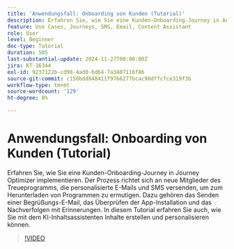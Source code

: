 ```yaml
---
title: 'Anwendungsfall: Onboarding von Kunden (Tutorial)'
description: Erfahren Sie, wie Sie eine Kunden-Onboarding-Journey in Adobe Journey Optimizer (AJO) implementieren. ​Der Prozess richtet sich an neue Mitglieder des Treueprogramms, die personalisierte E-Mails und SMS versenden, um zum Herunterladen von Programmen zu ermutigen. ​Dazu gehören das Senden einer Begrüßungs-E-Mail, das Überprüfen der App-Installation und das Nachverfolgen mit Erinnerungen. ​In diesem Tutorial erfahren Sie auch, wie Sie mit dem KI-Inhaltsassistenten Inhalte erstellen und personalisieren können.
feature: Use Cases, Journeys, SMS, Email, Content Assistant
role: User
level: Beginner
doc-type: Tutorial
duration: 505
last-substantial-update: 2024-11-27T00:00:00Z
jira: KT-16344
exl-id: 9237122b-cd98-4ad0-bd64-7a3407116f86
source-git-commit: c150bdd848411f97b6277bcac98dffcfce319f3b
workflow-type: tm+mt
source-wordcount: '129'
ht-degree: 0%

---
```


# Anwendungsfall: Onboarding von Kunden (Tutorial)

Erfahren Sie, wie Sie eine Kunden-Onboarding-Journey in Journey Optimizer implementieren. Der Prozess richtet sich an neue Mitglieder des Treueprogramms, die personalisierte E-Mails und SMS versenden, um zum Herunterladen von Programmen zu ermutigen. &#x200B;Dazu gehören das Senden einer Begrüßungs-E-Mail, das Überprüfen der App-Installation und das Nachverfolgen mit Erinnerungen. &#x200B;In diesem Tutorial erfahren Sie auch, wie Sie mit dem KI-Inhaltsassistenten Inhalte erstellen und personalisieren können.

>[!VIDEO](https://video.tv.adobe.com/v/3440650/?learn=on&enablevpops)
